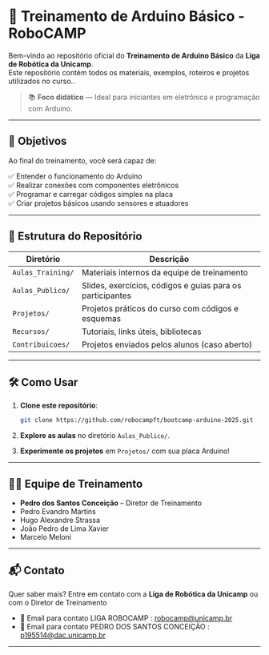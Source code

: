 
# 🤖 Treinamento de Arduino Básico - RoboCAMP

Bem-vindo ao repositório oficial do **Treinamento de Arduino Básico** da **Liga de Robótica da Unicamp**.  
Este repositório contém todos os materiais, exemplos, roteiros e projetos utilizados no curso..

> 📚 **Foco didático** — Ideal para iniciantes em eletrônica e programação com Arduino.

---

## 🎯 Objetivos

Ao final do treinamento, você será capaz de:

✅ Entender o funcionamento do Arduino  
✅ Realizar conexões com componentes eletrônicos  
✅ Programar e carregar códigos simples na placa  
✅ Criar projetos básicos usando sensores e atuadores  

---

## 📂 Estrutura do Repositório

| Diretório              | Descrição |
|------------------------|-----------|
| `Aulas_Training/`      | Materiais internos da equipe de treinamento |
| `Aulas_Publico/`       | Slides, exercícios, códigos e guias para os participantes |
| `Projetos/`            | Projetos práticos do curso com códigos e esquemas |
| `Recursos/`            | Tutoriais, links úteis, bibliotecas |
| `Contribuicoes/`       | Projetos enviados pelos alunos (caso aberto) |

---

## 🛠️ Como Usar

1. **Clone este repositório**:
   ```bash
   git clone https://github.com/robocampft/bootcamp-arduino-2025.git
   ```

2. **Explore as aulas** no diretório `Aulas_Publico/`.

3. **Experimente os projetos** em `Projetos/` com sua placa Arduino!

---

## 👨‍🏫 Equipe de Treinamento

- **Pedro dos Santos Conceição** – Diretor de Treinamento  
- Pedro Evandro Martins  
- Hugo Alexandre Strassa  
- João Pedro de Lima Xavier  
- Marcelo Meloni  

---

## 📬 Contato

Quer saber mais? Entre em contato com a **Liga de Robótica da Unicamp** ou com o Diretor de Treinamento
- 📧 Email para contato LIGA ROBOCAMP : [robocamp@unicamp.br](mailto:robocamp@unicamp.br)
- 📧 Email para contato PEDRO DOS SANTOS CONCEIÇÃO : [p195514@dac.unicamp.br](mailto:p195514@dac.unicamp.br)
---
